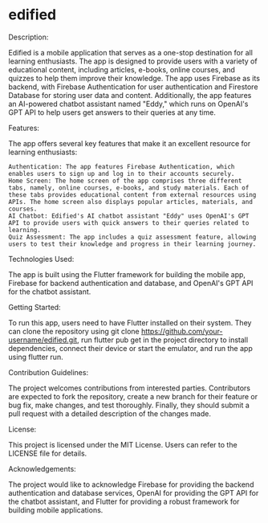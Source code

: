 # edified

Description:

Edified is a mobile application that serves as a one-stop destination for all learning enthusiasts. The app is designed to provide users with a variety of educational content, including articles, e-books, online courses, and quizzes to help them improve their knowledge. The app uses Firebase as its backend, with Firebase Authentication for user authentication and Firestore Database for storing user data and content. Additionally, the app features an AI-powered chatbot assistant named "Eddy," which runs on OpenAI's GPT API to help users get answers to their queries at any time.

Features:

The app offers several key features that make it an excellent resource for learning enthusiasts:

    Authentication: The app features Firebase Authentication, which enables users to sign up and log in to their accounts securely.
    Home Screen: The home screen of the app comprises three different tabs, namely, online courses, e-books, and study materials. Each of these tabs provides educational content from external resources using APIs. The home screen also displays popular articles, materials, and courses.
    AI Chatbot: Edified's AI chatbot assistant "Eddy" uses OpenAI's GPT API to provide users with quick answers to their queries related to learning.
    Quiz Assessment: The app includes a quiz assessment feature, allowing users to test their knowledge and progress in their learning journey.

Technologies Used:

The app is built using the Flutter framework for building the mobile app, Firebase for backend authentication and database, and OpenAI's GPT API for the chatbot assistant.

Getting Started:

To run this app, users need to have Flutter installed on their system. They can clone the repository using git clone https://github.com/your-username/edified.git, run flutter pub get in the project directory to install dependencies, connect their device or start the emulator, and run the app using flutter run.

Contribution Guidelines:

The project welcomes contributions from interested parties. Contributors are expected to fork the repository, create a new branch for their feature or bug fix, make changes, and test thoroughly. Finally, they should submit a pull request with a detailed description of the changes made.

License:

This project is licensed under the MIT License. Users can refer to the LICENSE file for details.

Acknowledgements:

The project would like to acknowledge Firebase for providing the backend authentication and database services, OpenAI for providing the GPT API for the chatbot assistant, and Flutter for providing a robust framework for building mobile applications.
